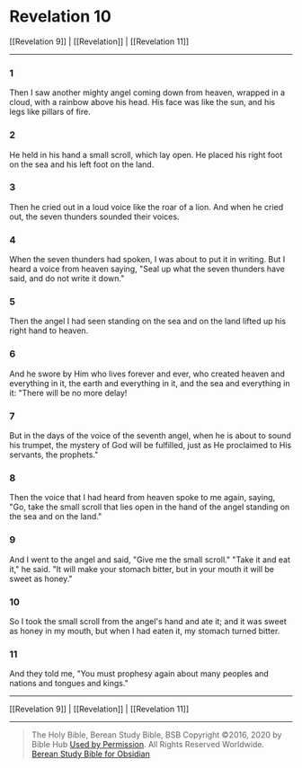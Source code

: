# Revelation 10

[[Revelation 9]] | [[Revelation]] | [[Revelation 11]]

---

### 1
Then I saw another mighty angel coming down from heaven, wrapped in a cloud, with a rainbow above his head. His face was like the sun, and his legs like pillars of fire.

### 2
He held in his hand a small scroll, which lay open. He placed his right foot on the sea and his left foot on the land.

### 3
Then he cried out in a loud voice like the roar of a lion. And when he cried out, the seven thunders sounded their voices.

### 4
When the seven thunders had spoken, I was about to put it in writing. But I heard a voice from heaven saying, "Seal up what the seven thunders have said, and do not write it down."

### 5
Then the angel I had seen standing on the sea and on the land lifted up his right hand to heaven.

### 6
And he swore by Him who lives forever and ever, who created heaven and everything in it, the earth and everything in it, and the sea and everything in it: "There will be no more delay!

### 7
But in the days of the voice of the seventh angel, when he is about to sound his trumpet, the mystery of God will be fulfilled, just as He proclaimed to His servants, the prophets."

### 8
Then the voice that I had heard from heaven spoke to me again, saying, "Go, take the small scroll that lies open in the hand of the angel standing on the sea and on the land."

### 9
And I went to the angel and said, "Give me the small scroll." "Take it and eat it," he said. "It will make your stomach bitter, but in your mouth it will be sweet as honey."

### 10
So I took the small scroll from the angel's hand and ate it; and it was sweet as honey in my mouth, but when I had eaten it, my stomach turned bitter.

### 11
And they told me, "You must prophesy again about many peoples and nations and tongues and kings."

---

[[Revelation 9]] | [[Revelation]] | [[Revelation 11]]

---

> The Holy Bible, Berean Study Bible, BSB
> Copyright &copy;2016, 2020 by Bible Hub
> [Used by Permission](https://berean.bible/terms.htm). All Rights Reserved Worldwide.
> [Berean Study Bible for Obsidian](https://github.com/gapmiss/berean-study-bible-for-obsidian)</small>

